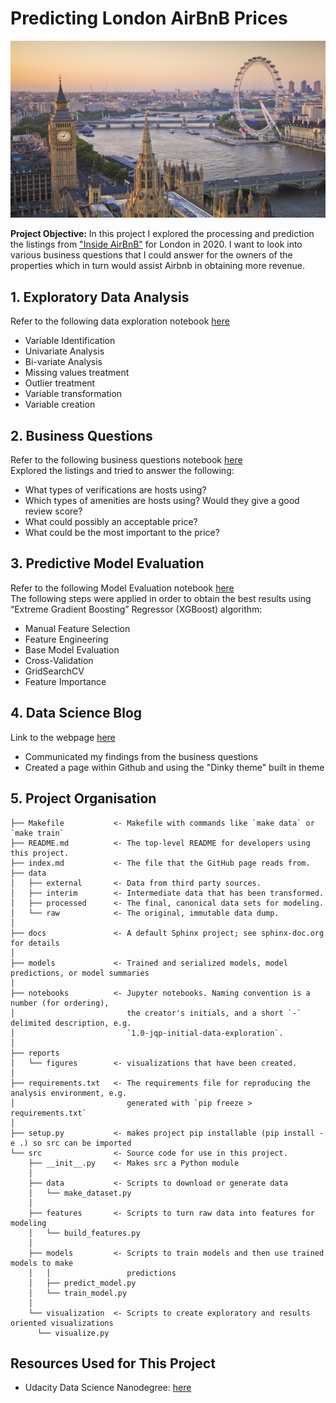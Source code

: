 # Predicting London AirBnB Prices

<kbd> <img src="reports/figures/London.jpg" alt="drawing"/> </kbd>

**Project Objective:** In this project I explored the processing and prediction the listings from ["Inside AirBnB"](http://insideairbnb.com/get-the-data.html) for London in 2020. I want to look into various business questions that I could answer for the owners of the properties which in turn would assist Airbnb in obtaining more revenue.

## 1. Exploratory Data Analysis
Refer to the following data exploration notebook [here](https://github.com/waltersmac/AirBnB-London-2020/blob/master/notebooks/1.0-rw-data-exploration.ipynb)
  * Variable Identification
  * Univariate Analysis
  * Bi-variate Analysis
  * Missing values treatment
  * Outlier treatment
  * Variable transformation
  * Variable creation

## 2. Business Questions
Refer to the following business questions notebook [here](https://github.com/waltersmac/AirBnB-London-2020/blob/master/notebooks/1.0-rw-business-questions.ipynb) <br>
Explored the listings and tried to answer the following:
  * What types of verifications are hosts using?
  * Which types of amenities are hosts using? Would they give a good review score?
  * What could possibly an acceptable price?
  * What could be the most important to the price?

## 3. Predictive Model Evaluation
Refer to the following Model Evaluation notebook [here](https://github.com/waltersmac/AirBnB-London-2020/blob/master/notebooks/1.0-rw-model-exploration.ipynbM) <br>
The following steps were applied in order to obtain the best results using “Extreme Gradient Boosting” Regressor (XGBoost) algorithm:
  * Manual Feature Selection
  * Feature Engineering
  * Base Model Evaluation
  * Cross-Validation
  * GridSearchCV
  * Feature Importance

## 4. Data Science Blog
Link to the webpage [here ](https://waltersmac.github.io/AirBnB-London-2020) <br>
  * Communicated my findings from the business questions
  * Created a page within Github and using the "Dinky theme" built in theme


## 5. Project Organisation

    ├── Makefile           <- Makefile with commands like `make data` or `make train`
    ├── README.md          <- The top-level README for developers using this project.
    ├── index.md           <- The file that the GitHub page reads from.
    ├── data
    │   ├── external       <- Data from third party sources.
    │   ├── interim        <- Intermediate data that has been transformed.
    │   ├── processed      <- The final, canonical data sets for modeling.
    │   └── raw            <- The original, immutable data dump.
    │
    ├── docs               <- A default Sphinx project; see sphinx-doc.org for details
    │
    ├── models             <- Trained and serialized models, model predictions, or model summaries
    │
    ├── notebooks          <- Jupyter notebooks. Naming convention is a number (for ordering),
    │                         the creator's initials, and a short `-` delimited description, e.g.
    │                         `1.0-jqp-initial-data-exploration`.
    │
    ├── reports
    │   └── figures        <- visualizations that have been created.
    │
    ├── requirements.txt   <- The requirements file for reproducing the analysis environment, e.g.
    │                         generated with `pip freeze > requirements.txt`
    │
    ├── setup.py           <- makes project pip installable (pip install -e .) so src can be imported
    └── src                <- Source code for use in this project.
        ├── __init__.py    <- Makes src a Python module
        │
        ├── data           <- Scripts to download or generate data
        │   └── make_dataset.py
        │
        ├── features       <- Scripts to turn raw data into features for modeling
        │   └── build_features.py
        │
        ├── models         <- Scripts to train models and then use trained models to make
        │   │                 predictions
        │   ├── predict_model.py
        │   └── train_model.py
        │
        └── visualization  <- Scripts to create exploratory and results oriented visualizations
          └── visualize.py


## Resources Used for This Project
  * Udacity Data Science Nanodegree: [here](https://www.udacity.com/course/data-scientist-nanodegree--nd025) <br>
